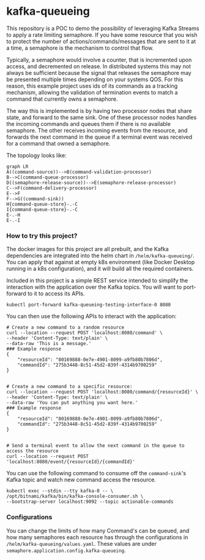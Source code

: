 # kafka-queueing
This repository is a POC to demo the possibility of leveraging Kafka Streams to apply a rate 
limiting semaphore. If you have some resource that you wish to protect the number of 
actions/commands/messages that are sent to it at a time, a semaphore is the mechanism to control 
that flow. 

Typically, a semaphore would involve a counter, that is incremented upon access, and decremented 
on release. In distributed systems this may not always be sufficient because the signal that 
releases the semaphore may be presented multiple times depending on your systems QOS. For this 
reason, this example project uses ids of its commands as a tracking mechanism, allowing the 
validation of termination events to match a command that currently owns a semaphore.

The way this is implemented is by having two processor nodes that share state, and forward to 
the same sink. One of these processor nodes handles the incoming commands and queues them if 
there is no available semaphore. The other receives incoming events from the resource, and 
forwards the next command in the queue if a terminal event was received for a command that owned 
a semaphore. 

The topology looks like:

```mermaid
graph LR
A((command-source))-->B(command-validation-processor)
B-->C(command-queue-processor)
D((semaphore-release-source))-->E(semaphore-release-processor)
C-->F(command-delivery-processor)
E-->F
F-->G((command-sink))
H{command-queue-store}-.-C
I{command-queue-store}-.-C
E-.-H
E-.-I
```

### How to try this project?

The docker images for this project are all prebuilt, and the Kafka dependencies are integrated 
into the helm chart in `/helm/kafka-queueing/`. You can apply that against at empty k8s 
environment (like Docker Desktop running in a k8s configuration), and it will build all the 
required containers.

Included in this project is a simple REST service intended to simplify the interaction with the 
application over the Kafka topics. You will want to port-forward to it to access its APIs.

```shell
kubectl port-forward kafka-queueing-testing-interface-0 8080
```

You can then use the following APIs to interact with the application:

```shell
# Create a new command to a random resource
curl --location --request POST 'localhost:8080/command' \
--header 'Content-Type: text/plain' \
--data-raw 'This is a message.'
### Example response
{
    "resourceId": "80169888-0e7e-4901-8099-a9fb80b7806d",
    "commandId": "275b3448-8c51-45d2-839f-4314b9700259"
}


# Create a new command to a specific resource:
curl --location --request POST 'localhost:8080/command/{resourceId}' \
--header 'Content-Type: text/plain' \
--data-raw 'You can put anything you want here.'
### Example response
{
    "resourceId": "80169888-0e7e-4901-8099-a9fb80b7806d",
    "commandId": "275b3448-8c51-45d2-839f-4314b9700259"
}


# Send a terminal event to allow the next command in the queue to access the resource
curl --location --request POST 'localhost:8080/event/{resourceId}/{commandId}'
```

You can use the following command to consume off the `command-sink`'s Kafka topic and watch new 
command access the resource.

```shell
kubectl exec --stdin --tty kafka-0 -- \
/opt/bitnami/kafka/bin/kafka-console-consumer.sh \
--bootstrap-server localhost:9092 --topic actionable-commands
```

### Configurations

You can change the limits of how many Command's can be queued, and how many semaphores each 
resource has through the configurations in `/helm/kafka-queueing/values.yaml`. These values are 
under `semaphore.application.config.kafka-queueing`.